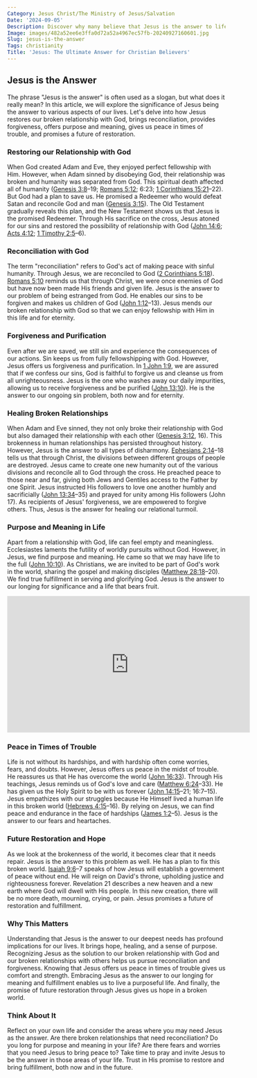 ```yaml
---
Category: Jesus Christ/The Ministry of Jesus/Salvation
Date: '2024-09-05'
Description: Discover why many believe that Jesus is the answer to life's questions. Explore the profound impact of faith and spirituality in finding meaning and purpose.
Image: images/482a52ee6e3ffa0d72a52a4967ec57fb-20240927160601.jpg
Slug: jesus-is-the-answer
Tags: christianity
Title: 'Jesus: The Ultimate Answer for Christian Believers'
---
```


## Jesus is the Answer

The phrase "Jesus is the answer" is often used as a slogan, but what does it really mean? In this article, we will explore the significance of Jesus being the answer to various aspects of our lives. Let's delve into how Jesus restores our broken relationship with God, brings reconciliation, provides forgiveness, offers purpose and meaning, gives us peace in times of trouble, and promises a future of restoration.

### Restoring our Relationship with God

When God created Adam and Eve, they enjoyed perfect fellowship with Him. However, when Adam sinned by disobeying God, their relationship was broken and humanity was separated from God. This spiritual death affected all of humanity ([Genesis 3:8](https://www.bibleref.com/Genesis/3/Genesis-3-8.html)–19; [Romans 5:12](https://www.bibleref.com/Romans/5/Romans-5-12.html); 6:23; [1 Corinthians 15:21](https://www.bibleref.com/1-Corinthians/15/1-Corinthians-15-21.html)–22). But God had a plan to save us. He promised a Redeemer who would defeat Satan and reconcile God and man ([Genesis 3:15](https://www.bibleref.com/Genesis/3/Genesis-3-15.html)). The Old Testament gradually reveals this plan, and the New Testament shows us that Jesus is the promised Redeemer. Through His sacrifice on the cross, Jesus atoned for our sins and restored the possibility of relationship with God ([John 14:6](https://www.bibleref.com/John/14/John-14-6.html); [Acts 4:12](https://www.bibleref.com/Acts/4/Acts-4-12.html); [1 Timothy 2:5](https://www.bibleref.com/1-Timothy/2/1-Timothy-2-5.html)–6).

### Reconciliation with God

The term "reconciliation" refers to God's act of making peace with sinful humanity. Through Jesus, we are reconciled to God ([2 Corinthians 5:18](https://www.bibleref.com/2-Corinthians/5/2-Corinthians-5-18.html)). [Romans 5:10](https://www.bibleref.com/Romans/5/Romans-5-10.html) reminds us that through Christ, we were once enemies of God but have now been made His friends and given life. Jesus is the answer to our problem of being estranged from God. He enables our sins to be forgiven and makes us children of God ([John 1:12](https://www.bibleref.com/John/1/John-1-12.html)–13). Jesus mends our broken relationship with God so that we can enjoy fellowship with Him in this life and for eternity.

### Forgiveness and Purification

Even after we are saved, we still sin and experience the consequences of our actions. Sin keeps us from fully fellowshipping with God. However, Jesus offers us forgiveness and purification. In [1 John 1:9](https://www.bibleref.com/1-John/1/1-John-1-9.html), we are assured that if we confess our sins, God is faithful to forgive us and cleanse us from all unrighteousness. Jesus is the one who washes away our daily impurities, allowing us to receive forgiveness and be purified ([John 13:10](https://www.bibleref.com/John/13/John-13-10.html)). He is the answer to our ongoing sin problem, both now and for eternity.

### Healing Broken Relationships

When Adam and Eve sinned, they not only broke their relationship with God but also damaged their relationship with each other ([Genesis 3:12](https://www.bibleref.com/Genesis/3/Genesis-3-12.html), 16). This brokenness in human relationships has persisted throughout history. However, Jesus is the answer to all types of disharmony. [Ephesians 2:14](https://www.bibleref.com/Ephesians/2/Ephesians-2-14.html)–18 tells us that through Christ, the divisions between different groups of people are destroyed. Jesus came to create one new humanity out of the various divisions and reconcile all to God through the cross. He preached peace to those near and far, giving both Jews and Gentiles access to the Father by one Spirit. Jesus instructed His followers to love one another humbly and sacrificially ([John 13:34](https://www.bibleref.com/John/13/John-13-34.html)–35) and prayed for unity among His followers (John 17). As recipients of Jesus' forgiveness, we are empowered to forgive others. Thus, Jesus is the answer for healing our relational turmoil.

### Purpose and Meaning in Life

Apart from a relationship with God, life can feel empty and meaningless. Ecclesiastes laments the futility of worldly pursuits without God. However, in Jesus, we find purpose and meaning. He came so that we may have life to the full ([John 10:10](https://www.bibleref.com/John/10/John-10-10.html)). As Christians, we are invited to be part of God's work in the world, sharing the gospel and making disciples ([Matthew 28:18](https://www.bibleref.com/Matthew/28/Matthew-28-18.html)–20). We find true fulfillment in serving and glorifying God. Jesus is the answer to our longing for significance and a life that bears fruit.


<iframe width="560" height="315" src="https://www.youtube.com/embed/ra3zc-uGk6Q" frameborder="0" allow="autoplay; encrypted-media" allowfullscreen></iframe>


### Peace in Times of Trouble

Life is not without its hardships, and with hardship often come worries, fears, and doubts. However, Jesus offers us peace in the midst of trouble. He reassures us that He has overcome the world ([John 16:33](https://www.bibleref.com/John/16/John-16-33.html)). Through His teachings, Jesus reminds us of God's love and care ([Matthew 6:24](https://www.bibleref.com/Matthew/6/Matthew-6-24.html)–33). He has given us the Holy Spirit to be with us forever ([John 14:15](https://www.bibleref.com/John/14/John-14-15.html)–21; 16:7–15). Jesus empathizes with our struggles because He Himself lived a human life in this broken world ([Hebrews 4:15](https://www.bibleref.com/Hebrews/4/Hebrews-4-15.html)–16). By relying on Jesus, we can find peace and endurance in the face of hardships ([James 1:2](https://www.bibleref.com/James/1/James-1-2.html)–5). Jesus is the answer to our fears and heartaches.

### Future Restoration and Hope

As we look at the brokenness of the world, it becomes clear that it needs repair. Jesus is the answer to this problem as well. He has a plan to fix this broken world. [Isaiah 9:6](https://www.bibleref.com/Isaiah/9/Isaiah-9-6.html)–7 speaks of how Jesus will establish a government of peace without end. He will reign on David's throne, upholding justice and righteousness forever. Revelation 21 describes a new heaven and a new earth where God will dwell with His people. In this new creation, there will be no more death, mourning, crying, or pain. Jesus promises a future of restoration and fulfillment.

### Why This Matters

Understanding that Jesus is the answer to our deepest needs has profound implications for our lives. It brings hope, healing, and a sense of purpose. Recognizing Jesus as the solution to our broken relationship with God and our broken relationships with others helps us pursue reconciliation and forgiveness. Knowing that Jesus offers us peace in times of trouble gives us comfort and strength. Embracing Jesus as the answer to our longing for meaning and fulfillment enables us to live a purposeful life. And finally, the promise of future restoration through Jesus gives us hope in a broken world.

### Think About It

Reflect on your own life and consider the areas where you may need Jesus as the answer. Are there broken relationships that need reconciliation? Do you long for purpose and meaning in your life? Are there fears and worries that you need Jesus to bring peace to? Take time to pray and invite Jesus to be the answer in those areas of your life. Trust in His promise to restore and bring fulfillment, both now and in the future.
